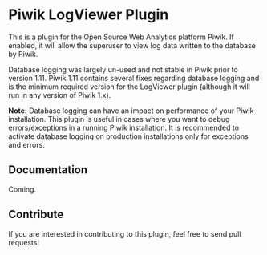 # Piwik LogViewer Plugin

This is a plugin for the Open Source Web Analytics platform Piwik. If enabled, it will allow the superuser to view log data written to the database by Piwik.

Database logging was largely un-used and not stable in Piwik prior to version 1.11. Piwik 1.11 contains several fixes regarding database logging and is the minimum required version for the LogViewer plugin (although it will run in any version of Piwik 1.x). 

**Note:** Database logging can have an impact on performance of your Piwik installation. This plugin is useful in cases where you want to debug errors/exceptions in a running Piwik installation. It is recommended to activate database logging on production installations only for exceptions and errors.

## Documentation

Coming. 

## Contribute 

If you are interested in contributing to this plugin, feel free to send pull requests!
